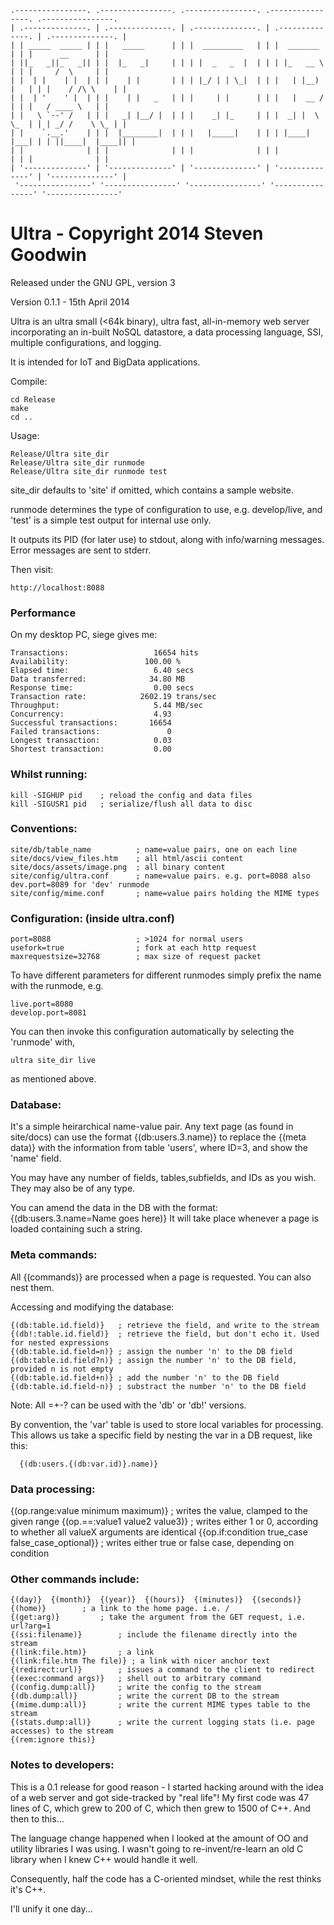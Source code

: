```
.----------------. .----------------. .----------------. .----------------. .----------------. 
| .--------------. | .--------------. | .--------------. | .--------------. | .--------------. |
| | _____  _____ | | |   _____      | | |  _________   | | |  _______     | | |      __      | |
| ||_   _||_   _|| | |  |_   _|     | | | |  _   _  |  | | | |_   __ \    | | |     /  \     | |
| |  | |    | |  | | |    | |       | | | |_/ | | \_|  | | |   | |__) |   | | |    / /\ \    | |
| |  | '    ' |  | | |    | |   _   | | |     | |      | | |   |  __ /    | | |   / ____ \   | |
| |   \ `--' /   | | |   _| |__/ |  | | |    _| |_     | | |  _| |  \ \_  | | | _/ /    \ \_ | |
| |    `.__.'    | | |  |________|  | | |   |_____|    | | | |____| |___| | | ||____|  |____|| |
| |              | | |              | | |              | | |              | | |              | |
| '--------------' | '--------------' | '--------------' | '--------------' | '--------------' |
 '----------------' '----------------' '----------------' '----------------' '----------------' 
```

# Ultra - Copyright 2014 Steven Goodwin

Released under the GNU GPL, version 3

Version 0.1.1 - 15th April 2014
 
 

Ultra is an ultra small (<64k binary), ultra fast, all-in-memory web server incorporating
an in-built NoSQL datastore, a data processing language, SSI, multiple configurations, and logging. 

It is intended for IoT and BigData applications.


Compile:
```
cd Release
make
cd ..
```

Usage:
```
Release/Ultra site_dir
Release/Ultra site_dir runmode
Release/Ultra site_dir runmode test
```

site_dir defaults to 'site' if omitted, which contains a sample website.

runmode determines the type of configuration to use, e.g. develop/live, and 'test' is a simple
test output for internal use only.

It outputs its PID (for later use) to stdout, along with info/warning messages. Error messages are
sent to stderr.


Then visit:
```
http://localhost:8088
```

### Performance

On my desktop PC, siege gives me:

```
Transactions:                   16654 hits
Availability:                 100.00 %
Elapsed time:                   6.40 secs
Data transferred:              34.80 MB
Response time:                  0.00 secs
Transaction rate:            2602.19 trans/sec
Throughput:                     5.44 MB/sec
Concurrency:                    4.93
Successful transactions:       16654
Failed transactions:               0
Longest transaction:            0.03
Shortest transaction:           0.00
```


### Whilst running:

```
kill -SIGHUP pid  	; reload the config and data files
kill -SIGUSR1 pid	; serialize/flush all data to disc
```


### Conventions:

```
site/db/table_name			; name=value pairs, one on each line
site/docs/view_files.htm	; all html/ascii content
site/docs/assets/image.png	; all binary content
site/config/ultra.conf		; name=value pairs. e.g. port=8088 also dev.port=8089 for 'dev' runmode
site/config/mime.conf		; name=value pairs holding the MIME types
```

### Configuration: (inside ultra.conf)

```
port=8088					; >1024 for normal users
usefork=true				; fork at each http request
maxrequestsize=32768		; max size of request packet
```

To have different parameters for different runmodes simply prefix the name with the runmode,
e.g.

```
live.port=8080
develop.port=8081
```

You can then invoke this configuration automatically by selecting the 'runmode' with,

```
ultra site_dir live
```

as mentioned above.


### Database:

It's a simple heirarchical name-value pair. Any text page (as found in site/docs) can
use the format {(db:users.3.name)} to replace the {(meta data)} with the information from table
'users', where ID=3, and show the 'name' field.

You may have any number of fields, tables,subfields, and IDs as you wish. They may also 
be of any type.

You can amend the data in the DB with the format: {(db:users.3.name=Name goes here)} It will take
place whenever a page is loaded containing such a string.



### Meta commands:

All {(commands)} are processed when a page is requested. You can also nest them. 

Accessing and modifying the database:
```
{(db:table.id.field)}	; retrieve the field, and write to the stream
{(db!:table.id.field)}	; retrieve the field, but don't echo it. Used for nested expressions
{(db:table.id.field=n)}	; assign the number 'n' to the DB field
{(db:table.id.field?n)}	; assign the number 'n' to the DB field, provided n is not empty
{(db:table.id.field+n)}	; add the number 'n' to the DB field
{(db:table.id.field-n)}	; substract the number 'n' to the DB field
```
Note: All =+-? can be used with the 'db' or 'db!' versions.

By convention, the 'var' table is used to store local variables for processing. This allows us
take a specific field by nesting the var in a DB request, like this:
```
  {(db:users.{(db:var.id)}.name)}
```

### Data processing:

{(op.range:value minimum maximum)}	; writes the value, clamped to the given range
{(op.==:value1 value2 value3)}		; writes either 1 or 0, according to whether all valueX arguments are identical
{{op.if:condition true_case false_case_optional}}	; writes either true or false case, depending on condition


### Other commands include:
```
{(day)}  {(month)}  {(year)}  {(hours)}  {(minutes)}  {(seconds)}
{(home)}		; a link to the home page. i.e. /
{(get:arg)}			; take the argument from the GET request, i.e. url?arg=1
{(ssi:filename)}		; include the filename directly into the stream
{(link:file.htm)}		; a link
{(link:file.htm The file)} ; a link with nicer anchor text
{(redirect:url)}		; issues a command to the client to redirect
{(exec:command args)}	; shell out to arbitrary command
{(config.dump:all)}		; write the config to the stream
{(db.dump:all)}			; write the current DB to the stream
{(mime.dump:all)}		; write the current MIME types table to the stream
{(stats.dump:all)}		; write the current logging stats (i.e. page accesses) to the stream
{(rem:ignore this)}
```

### Notes to developers:

This is a 0.1 release for good reason - I started hacking around with the idea of a web server
and got side-tracked by "real life"! My first code was 47 lines of C, which grew to 200 of C,
which then grew to 1500 of C++. And then to this...

The language change happened when I looked at the amount of
OO and utility libraries I was using. I wasn't going to re-invent/re-learn an old C library
when I knew C++ would handle it well.

Consequently, half the code has a C-oriented mindset, while the rest thinks it's C++.

I'll unify it one day...
